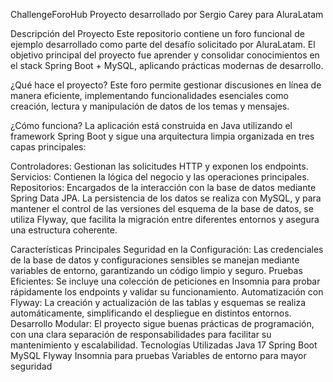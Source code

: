 ChallengeForoHub
Proyecto desarrollado por Sergio Carey para AluraLatam

Descripción del Proyecto
Este repositorio contiene un foro funcional de ejemplo desarrollado como parte del desafío solicitado por AluraLatam. El objetivo principal del proyecto fue aprender y consolidar conocimientos en el stack Spring Boot + MySQL, aplicando prácticas modernas de desarrollo.

¿Qué hace el proyecto?
Este foro permite gestionar discusiones en línea de manera eficiente, implementando funcionalidades esenciales como creación, lectura y manipulación de datos de los temas y mensajes.

¿Cómo funciona?
La aplicación está construida en Java utilizando el framework Spring Boot y sigue una arquitectura limpia organizada en tres capas principales:

Controladores: Gestionan las solicitudes HTTP y exponen los endpoints.
Servicios: Contienen la lógica del negocio y las operaciones principales.
Repositorios: Encargados de la interacción con la base de datos mediante Spring Data JPA.
La persistencia de los datos se realiza con MySQL, y para mantener el control de las versiones del esquema de la base de datos, se utiliza Flyway, que facilita la migración entre diferentes entornos y asegura una estructura coherente.

Características Principales
Seguridad en la Configuración: Las credenciales de la base de datos y configuraciones sensibles se manejan mediante variables de entorno, garantizando un código limpio y seguro.
Pruebas Eficientes: Se incluye una colección de peticiones en Insomnia para probar rápidamente los endpoints y validar su funcionamiento.
Automatización con Flyway: La creación y actualización de las tablas y esquemas se realiza automáticamente, simplificando el despliegue en distintos entornos.
Desarrollo Modular: El proyecto sigue buenas prácticas de programación, con una clara separación de responsabilidades para facilitar su mantenimiento y escalabilidad.
Tecnologías Utilizadas
Java 17
Spring Boot
MySQL
Flyway
Insomnia para pruebas
Variables de entorno para mayor seguridad
